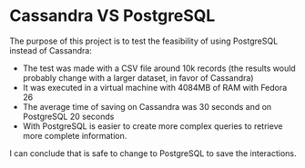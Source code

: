 # Cassandra VS PostgreSQL

The purpose of this project is to test the feasibility of using PostgreSQL instead of Cassandra:

* The test was made with a CSV file around 10k records (the results would probably change with a larger dataset, in favor of Cassandra)
* It was executed in a virtual machine with 4084MB of RAM with Fedora 26 
* The average time of saving on Cassandra was 30 seconds and on PostgreSQL 20 seconds
* With PostgreSQL is easier to create more complex queries to retrieve more complete information.

I can conclude that is safe to change to PostgreSQL to save the interactions.
